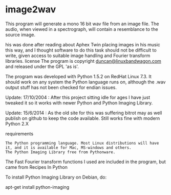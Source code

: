 image2wav
=========

This program will generate a mono 16 bit wav file from an image file. The audio, when viewed in a spectrograph, will contain a resemblance to the source image. 

his was done after reading about Aphex Twin placing images in his music this way, and I thought software to do this task should not be difficult to write, given access to suitable image handling and Fourier transform libraries.
license
The program is copyright duncan@linuxbandwagon.com and released under the GPL 'as is'.

The program was developed with Python 1.5.2 on RedHat Linux 7.3. It should work on any system the Python language runs on, although the .wav output stuff has not been checked for endian issues.

Update: 17/10/2004 : After this project sitting idle for ages I have just tweaked it so it works with newer Python and Python Imaging Library.

Update: 15/6/2014 : As the old site for this was suffering bitrot may as well publish on github to keep the code available. Still works fine with modern Python 2.X

requirements

    The Python programming language. Most Linux distributions will have it, and it is available for Mac, MS-windows and others.
    The Python Imaging Library free from Pythonware.

The Fast Fourier transform functions I used are included in the program, but came from Recipes In Python

To install Python Imaging Library on Debian, do:

apt-get install python-imaging


